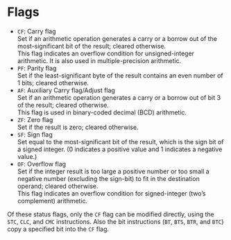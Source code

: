 # Flags
- `CF`: Carry flag\
  Set if an arithmetic operation generates a carry or a borrow out of the most-significant bit of the result; cleared otherwise.\
  This flag indicates an overflow condition for unsigned-integer arithmetic. It is also used in multiple-precision arithmetic.
- `PF`: Parity flag\
  Set if the least-significant byte of the result contains an even number of 1 bits; cleared otherwise.
- `AF`: Auxiliary Carry flag/Adjust flag\
  Set if an arithmetic operation generates a carry or a borrow out of bit 3 of the result; cleared otherwise.\
  This flag is used in binary-coded decimal (BCD) arithmetic.
- `ZF`: Zero flag\
  Set if the result is zero; cleared otherwise.
- `SF`: Sign flag\
  Set equal to the most-significant bit of the result, which is the sign bit of a signed integer. (0 indicates a positive value and 1 indicates a negative value.)
- `OF`: Overflow flag\
  Set if the integer result is too large a positive number or too small a negative number (excluding the sign-bit) to fit in the destination operand; cleared otherwise.\
  This flag indicates an overflow condition for signed-integer (two’s complement) arithmetic.

Of these status flags, only the `CF` flag can be modified directly, using the `STC`, `CLC`, and `CMC` instructions. Also the bit instructions (`BT`, `BTS`, `BTR`, and `BTC`) copy a specified bit into the `CF` flag.
